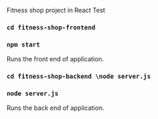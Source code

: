 Fitness shop project in React
Test

### `cd fitness-shop-frontend`

### `npm start`

Runs the front end of application.

### `cd fitness-shop-backend \node server.js`

### `node server.js`

Runs the back end of application.
